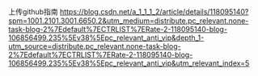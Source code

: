 上传github指南
https://blog.csdn.net/a_1_1_1_2/article/details/118095140?spm=1001.2101.3001.6650.2&utm_medium=distribute.pc_relevant.none-task-blog-2%7Edefault%7ECTRLIST%7ERate-2-118095140-blog-106856499.235%5Ev38%5Epc_relevant_anti_vip&depth_1-utm_source=distribute.pc_relevant.none-task-blog-2%7Edefault%7ECTRLIST%7ERate-2-118095140-blog-106856499.235%5Ev38%5Epc_relevant_anti_vip&utm_relevant_index=5
